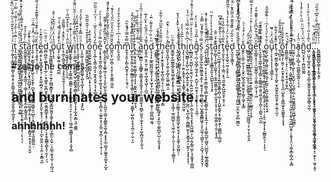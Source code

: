 ï͈̦͚̗̙͕̳͈̩͇̮̺̞̫͍͙̠͎̥̱͇̘̞͇̟͍̼̯̫̼͙͈̭̲̘͚̯̝̙̩͐ͨ̔ͪ̍̌̽͂ͩͤͫ̌̾ͪͫ̏ͩͅt͎̠͔̼̯̗͈̫͑ͬ̈͊ͣͭ̐́ͬ̍̈͊̇ͩ̿ͬ̇̿͛ ̱͓͖̭̩̱͚͍̤̮͔̼̪̭̩̖̘̰̫̥̪̱͖͖̫̥̯͙̻̤̳̖͓͔̣͚ͨͮͧ̄̆ͪ̇̄͐ͩ̋ͭ͂̋ͥṣ͈͈͓̱̯̝͙͕̻̟͖̼̼̫̟̱̰̩̞̹̦͔͉̖̫̘̣͔̜̮̹̹̼͎̲̟̖̯̟̝̫̥̪͕̜̜̙̩͉͕̅̍̉̓ͨ͗̋͗̽̊͌ͪ̾̋͛̌ͪ̾̚ͅṯ͖̫͚͓̬̞̘͈̺̺̳̭̘͙͈̲͈͉̹͕̳̩͎̘͎̫̹̗̼̣̻̙͇̭͙̭̲̅ͨ̓͋̉̉̄ȁ̺̗͇̮̘͓̜̫̟̼̭̠̩̗̬̘̯̰̪̲͓̟̤͕͚̤̳̤̜̭̫̫̮͚̞͕̼͔͓̙̹̝͙̙͓̳̬̯̣̭̝͓̦̝̤͙̬ͯ̇̐̈ͩͅͅr̞̼̹̗͓͔̳̘͈͓̙̙̺̖̹̖̬̯̙̜̪̬̞͉̥̙̺͙̲͚͖̖̭̠̺͈̩͙̰̪̞̗̼͚̬͔̫͈͍͇̰̤̣̍̌͑ͪ̈ͧͩ̈̑̍̈̈̚ͅṯ̦̹̝͍͈̜͕͍͇̪̗̦̏̌ͩ̈͆ͦ͒͊ͩͦ͐͌͊̊ͯͩ̎͂ͅe͙̻͙̠͎͓͖̟̻̖̘͉̹̩̙̭͚̫̪͓̤̤͖̯͓͚͔̠̟̟͈̬̣̬̟̘̜̗͖̭̥̳͎͕̪̙̮̮̼̤̖̙̩̼̤͕̣̱̻̞̺̎̈̉̃͒ͮ͐ͅd̤̻̯̺̰̖̫̪͙͔̣̖̲̹̠̩̟͇̭̹̱̯̪̮̬̭̯̬̞̜̼͙͇̮̻̲̟͓̥̣̼̮͉͕̫̦͔̟̭̥̻̳̩̻̙̥̩̰͎̜͔͉ͮͣ̂ͪ̈ ̳̩̙̰͈͖͇̲̙̗̬̦͍̮̦̰̖̙̪͇̮͇͓̜̜͉̞͕̪̘͇͖̰̰̬͙͚͕̙̩̥̦̭̤̹̳̼̠̭̬̠̤͎̤͇̠̬͈͓̰̠͔͕̪̘̰ͩ̈̀ͧͨͦ̊ͥ̍ͭͅo̗͓̩̝͉ͩ̉̔̈̓̈̇̾͂̂͋͗̀̐ű̘̟͔͚̟͚̜͈̞͉̪̼̼̓̌̽ͨͣ̿́̓͗̋̚ͅt͕̖͚̗̣̻͈̭̼̻͓͉͓̟̱̮̱̫̖̗̩̦̩̱̟̠͎̬ͨͮ̂̌ͨͭ͌̏̃̐ͅ ͓̱̖̰̲̥̟̙̪͚̺̠̖̤͎̮̋̈̂ͭ͗̈ͩ͐͐̐͒͆̃ͭͦŵ̻̻̮̟͇̥͕̼̺̟̜̞͚̰̝̳͕̳̻̠͓̟̯̖̞̺͍̺̜̥̠͉̙͔̤̙̦̜͖̰̯̲̮͖͇̝̗̝͓̥̝̬͎̻ͧͭ̉ͭ͋ͨ̑ͅi͎̟̹̬̺̲̘̫̤̹̼̤̳̮̘̲̠̫̗͇̬̭̯̲̲̥̳̫̫̭̱̬̣͓̝̗̲̞͍͙̻͉͈̣͚̳ͪ̊̇̃͊ͮ̓͌͒̑ͯͭ̑̌̈̈͌ͤt̩̜̯̭͙̦͖͓̺̼̰̜̪͔̻̭̭͉̞̪͎̫ͭ̍ͪ͑̎͒͒̂̒ͦ̓h̩͎̯̰̮̣̩̹͇̤̰̟̳͚̬͎̺̝̘͚͓̦̗͖̞̱̘̠̤͙̝̙̺ͣ̈ͧ̿̽͗͛̄ͮ̓̎̔́̉ͅ ̮̭̯͕̼̰͖͍̱̙̲͈̲͎͙̭̯ͣ̾̐̐̃̔͑̎̂̋̃̋̏ó̫̠̥͇̰̙̮̫̪̪̭̰͔̞͕̪̣͕̟̙̠̘̥̬̟̪̦̱͕͂͊͗͋̒n̥͎͓̲̹̖̟̳͕͖͙͕̫͙͈̝͈̟͔̘͎̟̲̱͎̬̺̘͋́̌́̔ͦ̊̅ͥͥ̉ͫ͗ͧ̏̏͂ͅě̩͙̞͙̞̖̲͈̗̻̯̣̰̬̤̭̖̱̩̲͈̞̘͕͙͍̖̙͎̯̩̟̻̗͉̩̲͍͍͙͔̤͓̲̠̫̥̪̜͕̝͔̦̣̱̜̹͓̃̿ͤ̀ͩ̇͌̉ͭ̾̀ͤ ͔͇̩̖̙͈̰̥̝͚͍͖̹̙͉̹̞̯̙̺̙̬̩͇̞̺͉̮̦̞̪͈̠̦͇̠͓̭͇͍̬̯̬͎̻͙͓̟̙̲̜͇͉̗͚̱̼̭͚͔̖͕̺͓̽̆̃̽̈̎̏͋ͦͨ̏̿̚ͅͅċ͓̜̠̼̬͑ͫ̑͌̔͛̎̃̓͒͛̃̐ͣ̊ͤ̌̚ͅǒ̺͈̤̝̹͖̯̪̹͓̤͓̦̯̟̬̳̦͖̱̰̌̎̋̃ͫ̒̔̉̋ͫ̌́ͦ̒͂ͥͅm̙̬͉̭̬̼͌̉̇͗͆͑͐͋̌̀̄͛̑͒ͤ̒m͍̭̘̞͈̜̙̻͔̪̮̥̹̥̹̦̜̱̘̤̠͆̿͒̿ͦ̉̊̏̑̚ĭ͖̞̫̫̝͙̝͖͕̣͓̬̣̲͇̼̩͍̞͙͔̲͍͕̪͕͇̝̹̟̫̫̻̟̹̺̹̻͓̝̘̞̪̹̤̱̣̮̜͔͈̏͋͂̿ͩ͊́̇ͨ̒̂̉ͅͅͅͅͅt͍͎̥͈̘͍̭͉̫̯̼̲̬̜͇͉͓͉͉̮̰̭̮̤̭͉͍̭̹̬͉̘̊̌̾ͧ̓̅ͤ̽̈͋̄͂ ̺̜̪͓ͪ̿̍ͩ͊̃ͪ̃̄̓̂́ͥ̆ä̫̳̜̣̲̳̼̦͎̩̳͇̟̱͈̳͙̭̭̭̼̟̘̯͎̫͖̭͇̼̖̘̫̻̙̫̮͈̗̫̘̟͎̠̟͖̩̻̫͉͈͎̰̩̘̂͂̆̓̉̄̌̊̊̋͑͐̊͑ͮ̃̇ͦͅn̬͈̥̯̤͔͓̤͍̦͖̻̤̥͖̖̼̘͖̩̜̩̪̼͛͌́̇̈ͤ̂̏ͪ̓ͫ̓͊ͅd̖͓͔̦̟͚̬̺̲̪̼͚̝͉͎̠͓͖̖̟̫͕̙̙̜̗̞̮͍̰͓̹̜̻̱̪̫̻͚͉ͫͪ̎ͬ͂ͣ̊͌ͬ̈̄͑ ̘͈̻͇̟̠̟̝͕̱̗͔͚̮̯̞̲̠̪͔̬͓̭̲͉̙͇͇̪͔̟͍͍ͤ̂͆̈̚ͅt̼̙͇̦̫͙̗̘͉̭͕̭̮͕̞̣̭̫̫͖̫̗͉̠̗̱̹̱͉̹̬̦̗̠͇̘̟͉̟̲̫̦͚͈̲̺͎̺̣̦͈͈̝͓̟̐̊͛̐̌ͤͅͅͅh̖̯̖͔̟̮̞̮̱̱͎͎̼̟̪̥̲͈͔̹̠̜͖̤̞̬̪͎̜̩̳̋̈̎̃͋̔̂̋ͫ̈ͭ͋̃̍ͅe̼̮̖̭̪͓̩͉̙͚̜̱̜̻͓̫͚̠͖̲͉̼̎̓̈ͮͤ̔ͥ̔̂̚̚n̬̳͚̹̬͚̼̳̱̲̯̰̭͉̳͙̲̖͓̙͍̩͔̯͈͉̙̝̳͔͔͚̗̹̲̭̮̳̺̙͙͉͖̩̰̜͎̬̦̯̗̗͎͕̥͕̼̳̯̊͋̈̈ͅͅ ͓̼̩̫͙̘͎̺͚̪̦̖̭̼͖͍̮̱͇̤̠͙̥̬̬̮̺̱͕̖̭͚͇̝͙̝͚̠̳͖͙̮̥̮͉͓͎̖̱̼̱̩̯̬̺͍̠̜̋͗ͧ̾ͮ̓ͪ̌͐̍ͣ͛̌ͅͅṭ̯̬̥̬̮̤̩̺͍̞̜̖̹̣̰̳̲̜̟͉͕̫̒ͯ̂͋ͭh͉͓͉̹̹̖̦̩̠̫̭̣̭̯̟̖̣͉̜̟͇̥̹̳̩̙͕͍͍͍͖̫̥ͮ͗͂̌͛͑͐̾i̝̺͉̺̳̖̝͓̺̹͍͕̪̩̲̙̭̯̗̥͔̼̥͉̱͕̗̩̠̺̪̤͕̘̪͎͚̗͕̻̲̻̫̮͎̜̬̳͉͍͕͖͙̠͉͓̟̖̙̟̦͗͆̀̈͂̍͋̿́͐ͬͫ̓̀n̙̲̻̮̭̣̜͚̺̖̹̬̮̼̤̞̜̰͎͔̪͍̰̣̺̮̼͈̬͔̖͍̣̪̗̼͓̘͉͙̝̗̭̺͖̪͕̩̺͔̰̗͇̹̺̙̩̘̱̼̬̟̜̻͇ͥ̏ͧͩ̓̽ͨ̎̈̿ͤ̌ͣ̇̉͋ͩ̓̚ͅḡ̫͉̣̪̩̫̦̻̟̼̘͍͎̥̣̼̺̝̦̫̤̭̖̹͙̥͉͓̩̩̹̠͓͚̣̂ͭ̅̂ͣͪ͒̽͐̈̇̒š̠̹̮̼̮̱̞̺̫̝͚͖̻̯͍͙̼̖̜̫̰̝̝̩̣̰̻͈̰̪̖̤̹̺̝͇̥͇̻͖̯̜̞̞̫̰̘̦̹̳̬̠̩̣̝̺̘̜͕̞̭͓̮̩̣̿ͨͤ͌ͣ́ͫ̿̄̓̈ͅͅ ̗̼̜͎͓͕͖̫͉͕̜͎̞͎̘͍͕͇̣͇̝̣̲̲̼̞̥̥̼͈̻̖͍̣̩̝͎͓̲͉̜̣͎̥͚̬̰̺̖̰̺̬̤̺̪̬̝̣̫̲̖̳̬͇̘ͨ̓ͮ̾͊͒ͩ̊̓̄ͬ̒̚ͅs̞̘̞̦͖̤͇͔ͭ͋̂̌ͩͬͅͅṫ̞̣͈̦̖̥̖̠̳̳̞̯͈̩͓̺̺͈͉̖̘̞̟̿͊̐́̓ͩ̓ͤ͑͒̈̈a̰̹̲̲̞̦̞͚̦̖̰̼̥̖̜̩̬͍̰͈͇̦͍̗͚̜̼̱̘̟̩̟̜̞̜̣̥͖̦̳̖̯̜̯̗͕̟̘͍͊͊͗ͮ̋̐ͅṙ̞̫̠̤̖̺͖̘̝̯͉̝̞̗̟̝̫̼̲̯̝̮͇̹̻̩͖̦̩̝̺̲̩̳̭͔̙͔͇͓̯̗̜͚̳̪̜̦̻͖̜̐̆ͭ̔̑̂̐͌ͫ͒͆̚̚ṱ̹͈̙̙̬̹̹̝̠̦͇̤͔̙̘̼͍̯͍̙̺͖̭̯͎͔̟̠͙͑ͫͯ͑̃̉̏͋̾͐ͅͅȇ̟̩͙̖̬͚̖̠͚͔̤̞̥̹̼̽ͤ̔ͧ̓ͨ͋͐̾̒̉̔ͬ̂̅̏͌ͅd̙͉̼̱͔̮̳̞̜̊͛̋͋ͩ̏͊̽͂͊̈̉̋̃̂̌ͬ̈͒ͅ ̯̞͖͕̦̣͓͈̳͕͔̻̳̮̬̱͚̞͙̺͚̬͕̘̞͔̼͖̫̠̫̩̼̮̥̫̦̻͖̻̮ͧ͗ͤͦ͐̿̓ͭͫ́̋̋ͤ̄͗ͧͨ͆̃ͅͅͅͅͅt̩͔̟̤͚̼̱̭̜̳͔̗̘͚̟͓̭͙͎̖̲̜̻̲͍̠̹̙̥̘ͤ͒͑ͥͥ̎̍̾̊ͫ̓ͪͭͯ͋̈̈ͅͅͅô̼̭̙͕̼̰̠̫̗͉͎̩̬̭̦̺̭̘̲̝͍̮͍̞̹͇͎͚̩͕̟͇̆ͬͨ̒͒̉ͨͪ ̺͇͈̤̙̭͎̦̲̻̳͚̗̬̣̺̯͕̹̤̼̙̳͍̟͔̲̯̤̤̗͓̬̯̙̠̝͖͖͖̘͔̜̮̹͓͉͈̞̭̐ͨ̍̆̓ͅǧ̝̻̼̻̪̘̪̤̺͎͙̯̯̜̞̗̫͍͙̝͇̟̫̱̻̞̫̦̗̺̳̮̦͎͕͈͋̌ͦ̈̋̾̔ͨ̽ͯͮͤ͐̽͑̄̿̋ĕ̮̹̳͍̝̞̹̹̠̺͚̭̲̩̩̯̝̬͇̠̲̞͕͉̦͖̊ͫ́͑͋̎͆̋̀̓͐͊͊͒̓̚t̠͉̼̭̟͉̲͚̜̳͈̘̟͇̤̞͚͚̯͚̣̼̭͉͚͔͈͈͎̪̙̦̖̻͍͔̪͎̺͆̃̅͆̿͋̈̽͑ ͖̙͎̼̣̥͎̙̝͔̮̳͚̯̘͉̯̻̫̝̬̘̯̭͙͚͉̝̠͉̖͔̣̹̣͎̼̠̮̭͓͎͙̖̺̳̯̯͉͕̣͎̟͉̀̓̑ͯ̀ͤ̄ͮ̽ͦo̮͈̠̺̙̯͇̩͚͈̤̟͚̘̮̲͉͙̪͍̩͙̺̫͎͚͔̳̣̙̬̹̘͍ͮ͋̊͛ͩ̉̓͂ͥͥ̐͂̑̌̊̚u̟̹͕̙̗̘͎͎͕̩̘͇̲̹̹̙̅͆̒̈̒ͥ̈̆̚t̖̣̪̟̰̳̯͙͇̗͚̟̹̬͉͎̺̥̫͎͖̱̥̬̪͈̬̥͙̱̣̰̘̖̰͔ͩ̆̈ͧ̒̃͋ͅͅ ͍̖̪͈͕̽̉̆͆́͌̈̐͋̄̓ͅo̞͍͚͉̗̹̮̰̜͕͓̱̮͓̮͈̰̥͎̘͉̪̣̺̱̭̩͉̳̲̫͍̟̱͖͚̭̖̖͓̞̘̐͒̓̂̏ͤ̓ͬ̃f̱͈͇̮͚̤̹̜̟̠̩̤̣͓͕̟̰͔̟̫̟̪̆͐ͪ̂ ̮͈̭͉̤̺͇̲͙̣̥̹͔͖̝̺͇̖͈̺̝͚̭̭͔͙̦͚̦͕͉͖̣̙͕̱̦͍̯̼̲̺̮̭̹͕̭̞̘̝̤̖̗͚̝̻͔̪͓̲̣̖͇ͨ͂ͫͤ̍ͤͪͥͭ̓̒̿̈̏̐̚ͅͅͅh̰̰̼̤̖͙̩͈̻̹͖̙̹̦̮̘̺̜̹̤͉̳̹̪̹̙͚̫̬͇̪̪̟̫̪̲̥̝̲̰̻͔͐̽̿͑ͩ̊̆̎̊ͭ̒ͫ͊̆͛ͮ̅̚̚ͅͅͅa̘̖̖̻̣͕̻̹̘͖̬̳̬̲͚͍̩̦̖͙ͬ̈̑̀̓ͅͅn̪̺̤̟̬̟̠̯̪͖͈͚̰̆ͪ̃̈ͤͪ̌̈ͪ̋ͪ̔ͣͨ̊̾̀d͖̜̤̺͓̦̲̬̼̮͉͕̯͈̖͎̻̝͖̭͍͈̟̭̼̥͖̭̳̹̬͖̣͛͂̾̾̋ͭͤ͒ͭͪ͐͒͑̉̒ͅ.͎̰̬͓̻̲͕͉̺͙̘̯͇̥̜̳̩̙̞̫͉̬̠̘̳̣̩̮͓͙̠͖̰̬͉̝̤̯͈̬͕͓̤̹͕̼̱̗̜̗̞̜̩̳͆̈̏ͫ̏̽ͭ̚ͅ.̣̤͕̪̣̣͓̬̬̮̠͕̲̹̲̰͓̥̗̫̖͚̙͔̹͉͉͓̝͈͉̣͙͕͔̤̩̤̖̗̦̺̫͉͖̮͚͎̰͚̱̜̻̥̩͙̠̫̟̙̹͖̘͔̭̩ͥ̇͐ͯ͆̆̃ͫ̃́͋͑̂͆ͨ̑̏ͩ.͍̻̱͇̳̳̺̖̻̹̟͎̰͔̭̗ͮ͑͐͐ͤ̈ͣ͑̌

#zalgo, he comes
## and burninates your website...
### ahhhhhhh!